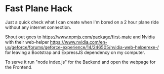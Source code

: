 # Fast Plane Hack

Just a quick check what I can create when I'm bored on a 2 hour plane ride without any internet connection.

Shout out goes to https://www.npmjs.com/package/first-mate and Nvidia with their web-helper https://www.nvidia.com/en-us/geforce/forums/geforce-experience/14/246505/nvidia-web-helperexe-/ for leaving a Bootstrap and ExpressJS dependency on my computer.

To serve it run "node index.js" for the Backend and open the webpage for the Frontend.
